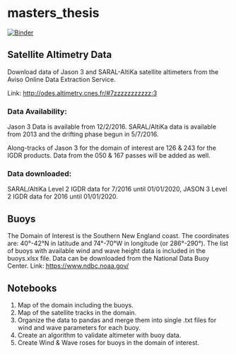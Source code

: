 # masters_thesis

[![Binder](https://mybinder.org/badge_logo.svg)](https://mybinder.org/v2/gh/panmits86/masters_thesis/master)



## Satellite Altimetry Data

Download data of Jason 3 and SARAL-AltiKa satellite altimeters from the Aviso Online Data Extraction Service.

Link: http://odes.altimetry.cnes.fr/#7zzzzzzzzzzz:3

### Data Availability:
Jason 3 Data is available from 12/2/2016. SARAL/AltiKa data is available from 2013 and the drifting phase begun in 5/7/2016.

Along-tracks of Jason 3 for the domain of interest are 126 & 243 for the IGDR products. Data from the 050 & 167 passes will be added as well.

### Data downloaded:
SARAL/AltiKa Level 2 IGDR data for 7/2016 until 01/01/2020, JASON 3 Level 2 IGDR data for 2016 until 01/01/2020.


  
## Buoys

The Domain of Interest is the Southern New England coast. 
The coordinates are: 40°-42°N in latitude and 74°-70°W in longitude (or 286°-290°).
The list of buoys with available wind and wave height data is included in the buoys.xlsx file.
Data can be downloaded from the National Data Buoy Center.
Link: https://www.ndbc.noaa.gov/


## Notebooks

1. Map of the domain including the buoys.
2. Map of the satellite tracks in the domain.
3. Organize the data to pandas and merge them into single .txt files for wind and wave parameters for each buoy.
4. Create an algorithm to validate altimeter with buoy data.
5. Create Wind & Wave roses for buoys in the domain of interest.
